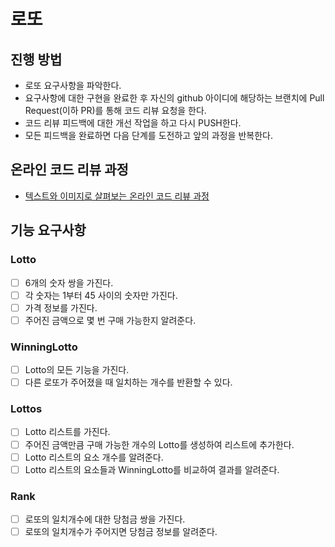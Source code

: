 # 로또
## 진행 방법
* 로또 요구사항을 파악한다.
* 요구사항에 대한 구현을 완료한 후 자신의 github 아이디에 해당하는 브랜치에 Pull Request(이하 PR)를 통해 코드 리뷰 요청을 한다.
* 코드 리뷰 피드백에 대한 개선 작업을 하고 다시 PUSH한다.
* 모든 피드백을 완료하면 다음 단계를 도전하고 앞의 과정을 반복한다.

## 온라인 코드 리뷰 과정
* [텍스트와 이미지로 살펴보는 온라인 코드 리뷰 과정](https://github.com/next-step/nextstep-docs/tree/master/codereview)

## 기능 요구사항
### Lotto
- [ ] 6개의 숫자 쌍을 가진다.
- [ ] 각 숫자는 1부터 45 사이의 숫자만 가진다.
- [ ] 가격 정보를 가진다.
- [ ] 주어진 금액으로 몇 번 구매 가능한지 알려준다.
### WinningLotto
- [ ] Lotto의 모든 기능을 가진다.
- [ ] 다른 로또가 주어졌을 때 일치하는 개수를 반환할 수 있다.
### Lottos
- [ ] Lotto 리스트를 가진다.
- [ ] 주어진 금액만큼 구매 가능한 개수의 Lotto를 생성하여 리스트에 추가한다.
- [ ] Lotto 리스트의 요소 개수를 알려준다.
- [ ] Lotto 리스트의 요소들과 WinningLotto를 비교하여 결과를 알려준다.
### Rank
- [ ] 로또의 일치개수에 대한 당첨금 쌍을 가진다.
- [ ] 로또의 일치개수가 주어지면 당첨금 정보를 알려준다.
